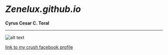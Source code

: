 # *Zenelux.github.io*
**Cyrus Cesar C. Toral**

----------------------------

![alt text](https://www.google.com/url?sa=i&url=https%3A%2F%2Fwww.wattpad.com%2F970096515-%25E2%259D%259D-%25F0%259D%2590%2582%25F0%259D%2590%25AE%25F0%259D%2590%25AB%25F0%259D%2590%25AC%25F0%259D%2590%259E%25F0%259D%2590%259D-%25F0%259D%2590%2588%25F0%259D%2590%25A6%25F0%259D%2590%259A%25F0%259D%2590%25A0%25F0%259D%2590%259E%25F0%259D%2590%25AC-%25F0%259D%2590%259F%25F0%259D%2590%25A8%25F0%259D%2590%25AB-%25F0%259D%2590%25AD%25F0%259D%2590%25A1%25F0%259D%2590%259E-%25F0%259D%2590%2592%25F0%259D%2590%25A8%25F0%259D%2590%25AE%25F0%259D%2590%25A5-%25E2%259D%259E-pintrest-cursed&psig=AOvVaw272CTlq05H5qpaknuKiWO0&ust=1673658927606000&source=images&cd=vfe&ved=0CBAQjRxqFwoTCODow5mww_wCFQAAAAAdAAAAABAE)

[link to my crush facebook profile](https://www.youtube.com/watch?v=xvFZjo5PgG0)

